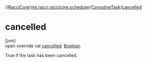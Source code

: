 //[RacciCore](../../../index.md)/[me.racci.raccicore.scheduler](../index.md)/[CoroutineTask](index.md)/[cancelled](cancelled.md)

# cancelled

[jvm]\
open override val [cancelled](cancelled.md): [Boolean](https://kotlinlang.org/api/latest/jvm/stdlib/kotlin/-boolean/index.html)

True if the task has been cancelled.
